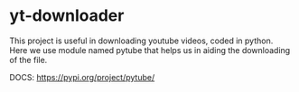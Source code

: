 # yt-downloader<br>
This project is useful in downloading youtube videos, coded in python.<br>
Here we use module named pytube that helps us in aiding the downloading of the file.<br>

DOCS: https://pypi.org/project/pytube/
